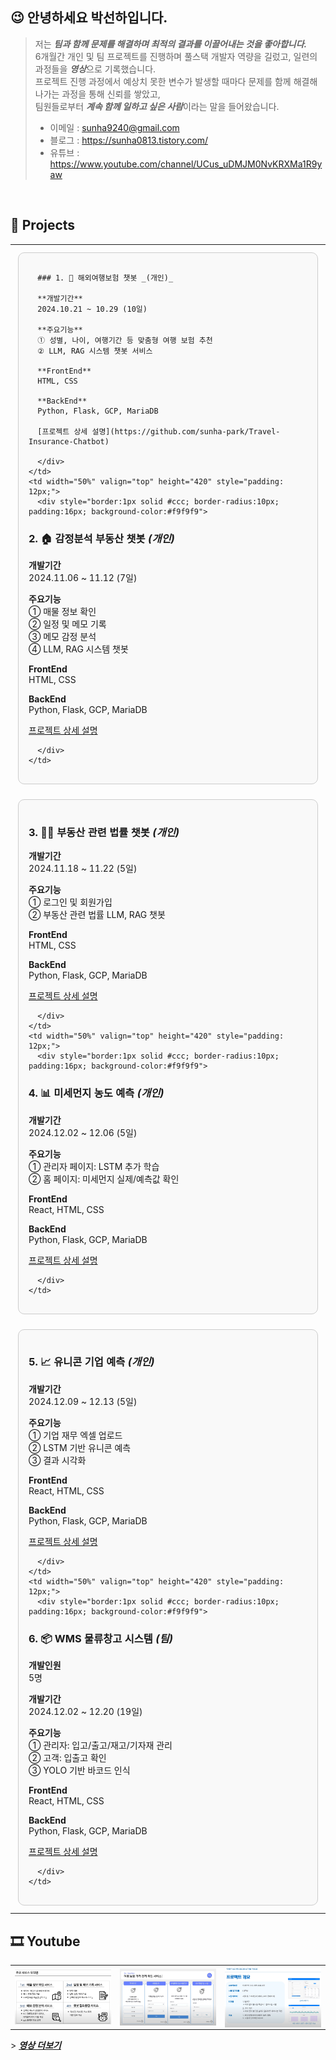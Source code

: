 ## 😉  안녕하세요 박선하입니다.

> 저는 ***팀과 함께 문제를 해결하며 최적의 결과를 이끌어내는 것을 좋아합니다.*** <br />
> 6개월간 개인 및 팀 프로젝트를 진행하며 풀스택 개발자 역량을 길렀고, 일련의 과정들을 ***영상***으로 기록했습니다. <br />
> 프로젝트 진행 과정에서 예상치 못한 변수가 발생할 때마다 문제를 함께 해결해 나가는 과정을 통해 신뢰를 쌓았고, <br />
> 팀원들로부터 ***계속 함께 일하고 싶은 사람***이라는 말을 들어왔습니다.
&nbsp; 
&nbsp; 
> - 이메일 : sunha9240@gmail.com
> - 블로그 : https://sunha0813.tistory.com/
> - 유튜브 : https://www.youtube.com/channel/UCus_uDMJM0NvKRXMa1R9yaw

&nbsp; 

## 📝 Projects

<table>
  <tr>
    <td width="50%" valign="top" height="420" style="padding: 12px;">
      <div style="border:1px solid #ccc; border-radius:10px; padding:16px; background-color:#f9f9f9">
        
      ### 1. 🛫 해외여행보험 챗봇 _(개인)_
      
      **개발기간**  
      2024.10.21 ~ 10.29 (10일)
      
      **주요기능**  
      ① 성별, 나이, 여행기간 등 맞춤형 여행 보험 추천  
      ② LLM, RAG 시스템 챗봇 서비스
      
      **FrontEnd**  
      HTML, CSS
      
      **BackEnd**  
      Python, Flask, GCP, MariaDB
      
      [프로젝트 상세 설명](https://github.com/sunha-park/Travel-Insurance-Chatbot)

      </div>
    </td>
    <td width="50%" valign="top" height="420" style="padding: 12px;">
      <div style="border:1px solid #ccc; border-radius:10px; padding:16px; background-color:#f9f9f9">
        
### 2. 🏠 감정분석 부동산 챗봇 _(개인)_

**개발기간**  
2024.11.06 ~ 11.12 (7일)

**주요기능**  
① 매물 정보 확인  
② 일정 및 메모 기록  
③ 메모 감정 분석  
④ LLM, RAG 시스템 챗봇

**FrontEnd**  
HTML, CSS

**BackEnd**  
Python, Flask, GCP, MariaDB

[프로젝트 상세 설명](https://github.com/sunha-park/RealEstateChatbot/tree/master)

      </div>
    </td>
  </tr>

  <tr>
    <td width="50%" valign="top" height="420" style="padding: 12px;">
      <div style="border:1px solid #ccc; border-radius:10px; padding:16px; background-color:#f9f9f9">
        
### 3. 👨‍⚖️ 부동산 관련 법률 챗봇 _(개인)_

**개발기간**  
2024.11.18 ~ 11.22 (5일)

**주요기능**  
① 로그인 및 회원가입  
② 부동산 관련 법률 LLM, RAG 챗봇

**FrontEnd**  
HTML, CSS

**BackEnd**  
Python, Flask, GCP, MariaDB

[프로젝트 상세 설명](https://github.com/sunha-park/LawChatbot/tree/main)

      </div>
    </td>
    <td width="50%" valign="top" height="420" style="padding: 12px;">
      <div style="border:1px solid #ccc; border-radius:10px; padding:16px; background-color:#f9f9f9">

### 4. 📊 미세먼지 농도 예측 _(개인)_

**개발기간**  
2024.12.02 ~ 12.06 (5일)

**주요기능**  
① 관리자 페이지: LSTM 추가 학습  
② 홈 페이지: 미세먼지 실제/예측값 확인

**FrontEnd**  
React, HTML, CSS

**BackEnd**  
Python, Flask, GCP, MariaDB

[프로젝트 상세 설명](https://github.com/sunha-park/FineDustProject/tree/master)

      </div>
    </td>
  </tr>

  <tr>
    <td width="50%" valign="top" height="420" style="padding: 12px;">
      <div style="border:1px solid #ccc; border-radius:10px; padding:16px; background-color:#f9f9f9">

### 5. 📈 유니콘 기업 예측 _(개인)_

**개발기간**  
2024.12.09 ~ 12.13 (5일)

**주요기능**  
① 기업 재무 엑셀 업로드  
② LSTM 기반 유니콘 예측  
③ 결과 시각화

**FrontEnd**  
React, HTML, CSS

**BackEnd**  
Python, Flask, GCP, MariaDB

[프로젝트 상세 설명](https://github.com/sunha-park/UnicornPredictProject)

      </div>
    </td>
    <td width="50%" valign="top" height="420" style="padding: 12px;">
      <div style="border:1px solid #ccc; border-radius:10px; padding:16px; background-color:#f9f9f9">

### 6. 📦 WMS 물류창고 시스템 _(팀)_

**개발인원**  
5명

**개발기간**  
2024.12.02 ~ 12.20 (19일)

**주요기능**  
① 관리자: 입고/출고/재고/기자재 관리  
② 고객: 입출고 확인  
③ YOLO 기반 바코드 인식

**FrontEnd**  
React, HTML, CSS

**BackEnd**  
Python, Flask, GCP, MariaDB

[프로젝트 상세 설명]()

      </div>
    </td>
  </tr>
</table>




## 🎞 Youtube
<table>
  <tbody>
    <tr>
      <td>
        <a href="https://www.youtube.com/watch?v=o9qifqO63rU" title="챗봇/LLM/RAG/감정분석/부동산/메모일정관리">
          <img align="center" src="https://github.com/sunha-park/myimages/blob/main/youtube/20250409_164751.png" width="300" alt-text="챗봇/LLM/RAG/감정분석/부동산/메모일정관리">
        </a>
      </td>
      <td>
        <a href="https://www.youtube.com/watch?v=4G4kfpR3Djg&t=2s" title="챗봇/LLM/RAG/해외여행보험">
          <img align="center" src="https://github.com/sunha-park/myimages/blob/main/youtube/20250409_164728.png" width="300" alt-text="챗봇/LLM/RAG/해외여행보험">
        </a>
      </td>
      <td>
        <a href="https://www.youtube.com/watch?v=IDgNXjgkNpg&t=3s" title="데이터분석/LSTM/미세먼지/웹개발">
        <img align="center" src="https://github.com/sunha-park/myimages/blob/main/youtube/20250409_164701.png" width="300" alt-text="데이터분석/LSTM/미세먼지/웹개발">
          </a>
      </td>
    </tr>
  </tbody>
</table>
> <b><em><a href="https://www.youtube.com/@i_wannabe_drunk">영상 더보기</a></em></b>


<br />
<br />


